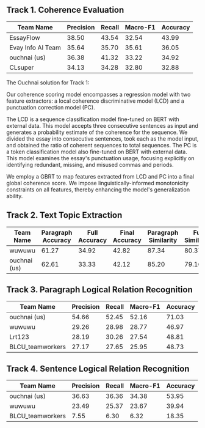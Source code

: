 ## Track 1. Coherence Evaluation

| Team Name | Precision | Recall | Macro-F1 | Accuracy |
| --- | --- | --- | --- | --- |
| EssayFlow | 38.50 | 43.54 | 32.54 | 43.99 |
| Evay Info AI Team | 35.64 | 35.70 | 35.61 | 36.05 |
| ouchnai (us) | 36.38 | 41.32 | 33.22 | 34.92 |
| CLsuper | 34.13 | 34.28 | 32.80 | 32.88 |

The Ouchnai solution for Track 1:

Our coherence scoring model encompasses a regression model with two feature extractors: a local coherence discriminative model (LCD) and a punctuation correction model (PC).

The LCD is a sequence classification model fine-tuned on BERT with external data. This model accepts three consecutive sentences as input and generates a probability estimate of the coherence for the sequence. We divided the essay into consecutive sentences, took each as the model input, and obtained the ratio of coherent sequences to total sequences. The PC is a token classification model also fine-tuned on BERT with external data. This model examines the essay's punctuation usage, focusing explicitly on identifying redundant, missing, and misused commas and periods.

We employ a GBRT to map features extracted from LCD and PC into a final global coherence score. We impose linguistically-informed monotonicity constraints on all features, thereby enhancing the model's generalization ability.

## Track 2. Text Topic Extraction

| Team Name | Paragraph Accuracy | Full Accuracy | Final Accuracy | Paragraph Similarity | Full Similarity |
| --- | --- | --- | --- | --- | --- |
| wuwuwu | 61.27 | 34.92 | 42.82 | 87.34 | 80.37 |
| ouchnai (us) | 62.61 | 33.33 | 42.12 | 85.20 | 79.16 |

## Track 3. Paragraph Logical Relation Recognition

| Team Name | Precision | Recall | Macro-F1 | Accuracy |
| --- | --- | --- | --- | --- |
| ouchnai (us) | 54.66 | 52.45 | 52.16 | 71.03 |
| wuwuwu | 29.26 | 28.98 | 28.77 | 46.97 |
| Lrt123 | 28.19 | 30.26 | 27.54 | 48.81 |
| BLCU_teamworkers | 27.17 | 27.65 | 25.95 | 48.73 |

## Track 4. Sentence Logical Relation Recognition

| Team Name | Precision | Recall | Macro-F1 | Accuracy |
| --- | --- | --- | --- | --- |
| ouchnai (us) | 36.63 | 36.36 | 34.38 | 53.95 |
| wuwuwu | 23.49 | 25.37 | 23.67 | 39.94 |
| BLCU_teamworkers | 7.55 | 6.30 | 6.32 | 18.35 |
